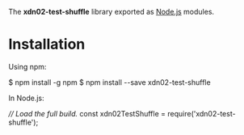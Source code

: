 The **xdn02-test-shuffle** library exported as [Node.js](https://nodejs.org/en/) modules.

# Installation

Using npm:


$ npm install -g npm
$ npm install --save xdn02-test-shuffle


In Node.js:

*// Load the full build.*
const xdn02TestShuffle = require('xdn02-test-shuffle');